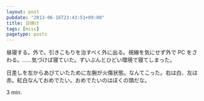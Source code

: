 ```yaml
---
layout: post
pubdate: "2013-06-16T23:43:51+09:00"
title: 日焼け
tags: [misc]
pagetype: posts
---
```

昼寝する。外で。引きこもりを治すべく外に出る。視線を気にせず外で PC をさわる。……気づけば寝ていた。ずいぶんとひどい環境で寝てしまった。

日差しを左からあびていたために左腕が火傷状態。なんてこった。右は白、左は赤。紅白なんておめでたい。おめでたいのはぼくの頭だな。

3 min.

